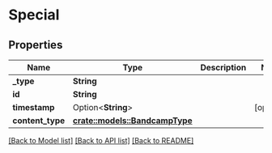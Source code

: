 # Special

## Properties

Name | Type | Description | Notes
------------ | ------------- | ------------- | -------------
**_type** | **String** |  | 
**id** | **String** |  | 
**timestamp** | Option<**String**> |  | [optional]
**content_type** | [**crate::models::BandcampType**](BandcampType.md) |  | 

[[Back to Model list]](../README.md#documentation-for-models) [[Back to API list]](../README.md#documentation-for-api-endpoints) [[Back to README]](../README.md)



